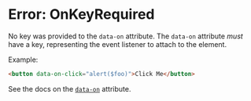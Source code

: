 # Error: OnKeyRequired

No key was provided to the `data-on` attribute. The `data-on` attribute _must_ have a key, representing the event listener to attach to the element.

Example:

```html
<button data-on-click="alert($foo)">Click Me</button>
```

See the docs on the [`data-on`](/reference/attribute_plugins#data-on) attribute.